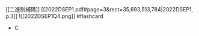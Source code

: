 [[二進制補碼]]
[[2022DSEP1.pdf#page=3&rect=35,693,513,784|2022DSEP1, p.3]]
![[2022DSEP1Q4.png]] #flashcard 
- C
<!--ID: 1730705096545-->

